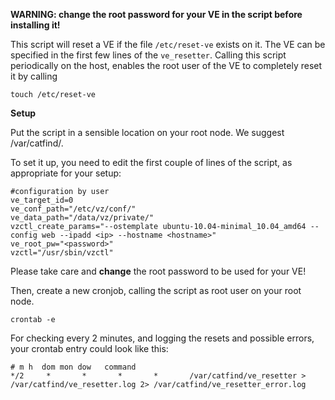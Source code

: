 **WARNING: change the root password for your VE in the script before installing it!**

This script will reset a VE if the file `/etc/reset-ve` exists on it. The VE can
be specified in the first few lines of the `ve_resetter`. Calling this script 
periodically on the host, enables the root user of the VE to completely reset it
by calling

    touch /etc/reset-ve

**Setup**

Put the script in a sensible location on your root node. We suggest /var/catfind/.

To set it up, you need to edit the first couple of lines of the script, as appropriate for your setup:

    #configuration by user
    ve_target_id=0
    ve_conf_path="/etc/vz/conf/"
    ve_data_path="/data/vz/private/"
    vzctl_create_params="--ostemplate ubuntu-10.04-minimal_10.04_amd64 --config web --ipadd <ip> --hostname <hostname>"
    ve_root_pw="<password>"
    vzctl="/usr/sbin/vzctl"

Please take care and **change** the root password to be used for your VE!

Then, create a new cronjob, calling the script as root user on your root node.

    crontab -e

For checking every 2 minutes, and logging the resets and possible errors, your crontab entry could look like this:

    # m h  dom mon dow   command
    */2     *       *       *       *       /var/catfind/ve_resetter > /var/catfind/ve_resetter.log 2> /var/catfind/ve_resetter_error.log

